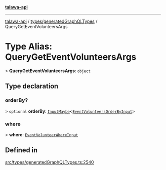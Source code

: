 [**talawa-api**](../../../README.md)

***

[talawa-api](../../../modules.md) / [types/generatedGraphQLTypes](../README.md) / QueryGetEventVolunteersArgs

# Type Alias: QueryGetEventVolunteersArgs

\> **QueryGetEventVolunteersArgs**: `object`

## Type declaration

### orderBy?

\> `optional` **orderBy**: [`InputMaybe`](InputMaybe.md)\<[`EventVolunteersOrderByInput`](EventVolunteersOrderByInput.md)\>

### where

\> **where**: [`EventVolunteerWhereInput`](EventVolunteerWhereInput.md)

## Defined in

[src/types/generatedGraphQLTypes.ts:2540](https://github.com/PalisadoesFoundation/talawa-api/blob/4b5c74fd36bcfc2e36f3a06b67d517e865c188be/src/types/generatedGraphQLTypes.ts#L2540)
